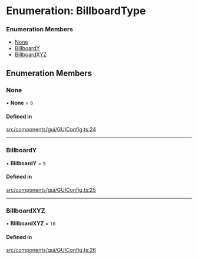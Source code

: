 # Enumeration: BillboardType

### Enumeration Members

- [None](BillboardType.md#none)
- [BillboardY](BillboardType.md#billboardy)
- [BillboardXYZ](BillboardType.md#billboardxyz)

## Enumeration Members

### None

• **None** = ``0``

#### Defined in

[src/components/gui/GUIConfig.ts:24](https://github.com/Orillusion/orillusion/blob/main/src/components/gui/GUIConfig.ts#L24)

___

### BillboardY

• **BillboardY** = ``9``

#### Defined in

[src/components/gui/GUIConfig.ts:25](https://github.com/Orillusion/orillusion/blob/main/src/components/gui/GUIConfig.ts#L25)

___

### BillboardXYZ

• **BillboardXYZ** = ``10``

#### Defined in

[src/components/gui/GUIConfig.ts:26](https://github.com/Orillusion/orillusion/blob/main/src/components/gui/GUIConfig.ts#L26)
